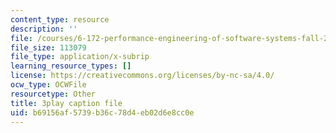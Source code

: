 ```yaml
---
content_type: resource
description: ''
file: /courses/6-172-performance-engineering-of-software-systems-fall-2018/b69156af5739b36c78d4eb02d6e8cc0e_ZusiKXcz_ac.srt
file_size: 113079
file_type: application/x-subrip
learning_resource_types: []
license: https://creativecommons.org/licenses/by-nc-sa/4.0/
ocw_type: OCWFile
resourcetype: Other
title: 3play caption file
uid: b69156af-5739-b36c-78d4-eb02d6e8cc0e
---
```

